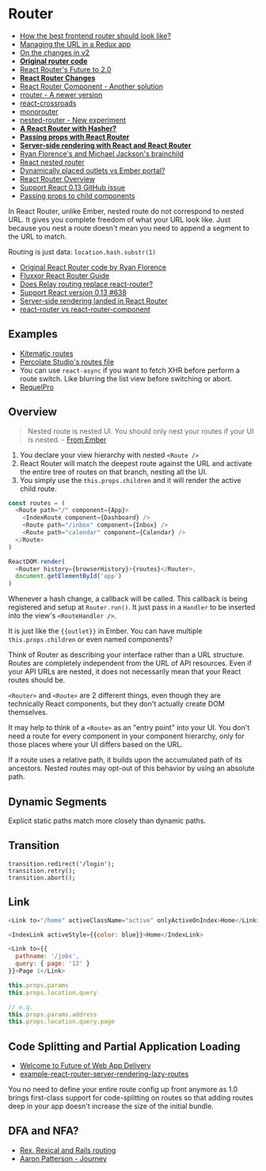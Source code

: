 # Router

* [How the best frontend router should look like?](http://us5.campaign-archive1.com/?u=1bb42b52984bfa86e2ce35215&id=4f1340ac7c&e=62063811bd)
* [Managing the URL in a Redux app](http://blog.marvelapp.com/managing-the-url-in-a-redux-app/)
* [On the changes in v2](https://medium.com/rackt-and-roll/on-the-changes-in-react-router-v2-d2f362af5b99#.v84gij651)
* [**Original router code**](https://gist.github.com/ryanflorence/21ce8cb052eebbe7dac3)
* [React Router's Future to 2.0](https://medium.com/rackt-and-roll/react-router-s-future-c026c0f2874f#.y0m3xcsbi)
* [**React Router Changes**](https://github.com/rackt/react-router/pull/1158)
* [React Router Component - Another solution](http://strml.viewdocs.io/react-router-component)
* [rrouter - A newer version](https://github.com/andreypopp/rrouter)
* [react-crossroads](https://github.com/react-crossroads/react-crossroads)
* [monorouter](https://github.com/matthewwithanm/monorouter)
* [nested-router - New experiment](https://github.com/ryanflorence/nested-router)
* [**A React Router with Hasher?**](https://medium.com/@collardeau/a-react-router-a058a05ded46)
* [**Passing props with React Router**](http://blog.pavan.io/post/122405568754/passing-props-with-react-router-a-beginners)
* [**Server-side rendering with React and React Router**](http://ifelse.io/2015/08/27/server-side-rendering-with-react-and-react-router/)
* [Ryan Florence's and Michael Jackson's brainchild](https://github.com/rackt/react-router)
* [React nested router](https://www.youtube.com/watch?v=P6xTa3RRzfA#t=2300)
* [Dynamically placed outlets vs Ember portal?](https://twitter.com/ryanflorence/status/572992231239372800)
* [React Router Overview](https://github.com/rackt/react-router/blob/master/docs/guides/overview.md)
* [Support React 0.13 GitHub issue](https://github.com/rackt/react-router/issues/638)
* [Passing props to child components](https://github.com/reactjs/react-router/issues/1857)

In React Router, unlike Ember, nested route do not correspond to nested URL. It gives you complete freedom of what your URL look like. Just because you nest a route doesn't mean you need to append a segment to the URL to match.

Routing is just data: `location.hash.substr(1)`

* [Original React Router code by Ryan Florence](https://gist.github.com/ryanflorence/491d482d2ff1071ac020)
* [Fluxxor React Router Guide](http://fluxxor.com/examples/react-router.html#/)
* [Does Relay routing replace react-router?](https://gist.github.com/wincent/598fa75e22bdfa44cf47#What_about_routing)
* [Support React version 0.13 #638](https://github.com/rackt/react-router/issues/638)
* [Server-side rendering landed in React Router](https://github.com/rackt/react-router/commit/1b1a62b04b73f01eb64b3a0983c9c6781e65b6b9?diff=unified)
* [react-router vs react-router-component](https://groups.google.com/forum/#!msg/reactjs/WFwti82PWx4/GEPXdS_FvBsJ)

## Examples

* [Kitematic routes](https://github.com/kitematic/kitematic/blob/master/src/Routes.js)
* [Percolate Studio's routes file](https://github.com/percolatestudio/percolatestudio.com/blob/master/app/components/Routes.jsx)
* You can use `react-async` if you want to fetch XHR before perform a route switch. Like blurring the list view before switching or abort.
* [RequelPro](https://github.com/jmdobry/RequelPro/blob/master/src/RequelPro/app.jsx)

## Overview

> Nested route is nested UI. You should only nest your routes if your UI is nested. - [From Ember](http://fromrailstoember.com/9-nested-routes-equals-nested-ui/)

1. You declare your view hierarchy with nested `<Route />`
2. React Router will match the deepest route against the URL and activate the entire tree of routes on that branch, nesting all the UI.
3. You simply use the `this.props.children` and it will render the active child route.

```js
const routes = (
  <Route path="/" component={App}>
    <IndexRoute component={Dashboard} />
    <Route path="/inbox" component={Inbox} />
    <Route path="calendar" component={Calendar} />
  </Route>
)

ReactDOM.render(
  <Router history={browserHistory}>{routes}</Router>,
  document.getElementById('app')
)
```

Whenever a hash change, a callback will be called. This callback is being registered and setup at `Router.run()`. It just pass in a `Handler` to be inserted into the view's `<RouteHandler />`.

It is just like the `{{outlet}}` in Ember. You can have multiple `this.props.children` or even named components?

Think of Router as describing your interface rather than a URL structure. Routes are completely independent from the URL of API resources. Even if your API URLs are nested, it does not necessarily mean that your React routes should be.

`<Router>` and `<Route>` are 2 different things, even though they are technically React components, but they don't actually create DOM themselves.

It may help to think of a `<Route>` as an "entry point" into your UI. You don't need a route for every component in your component hierarchy, only for those places where your UI differs based on the URL.

If a route uses a relative path, it builds upon the accumulated path of its ancestors. Nested routes may opt-out of this behavior by using an absolute path.

## Dynamic Segments

Explicit static paths match more closely than dynamic paths.

## Transition

```
transition.redirect('/login');
transition.retry();
transition.abort();
```

## Link

```js
<Link to="/home" activeClassName="active" onlyActiveOnIndex>Home</Link>

<IndexLink activeStyle={{color: blue}}>Home</IndexLink>

<Link to={{
  pathname: '/jobs',
  query: { page: '12' }
}}>Page 1</Link>
```

```js
this.props.params
this.props.location.query

// e.g.
this.props.params.address
this.props.location.query.page
```

## Code Splitting and Partial Application Loading

* [Welcome to Future of Web App Delivery](https://medium.com/@ryanflorence/welcome-to-future-of-web-application-delivery-9750b7564d9f#.92jy4id68)
* [example-react-router-server-rendering-lazy-routes](https://github.com/rackt/example-react-router-server-rendering-lazy-routes)

You no need to define your entire route config up front anymore as 1.0 brings first-class support for code-splitting on routes so that adding routes deep in your app doesn't increase the size of the initial bundle.

## DFA and NFA?

* [Rex, Rexical and Rails routing](http://blog.bigbinary.com/2013/02/01/rex-rexical-and-rails-routing.html)
* [Aaron Patterson - Journey](https://vimeo.com/38916678)